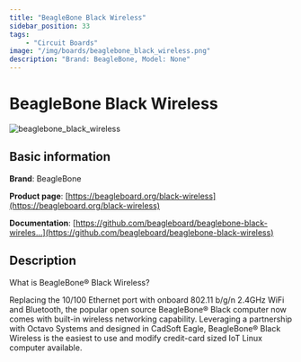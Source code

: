 ```yaml
---
title: "BeagleBone Black Wireless"
sidebar_position: 33
tags:
    - "Circuit Boards"
image: "/img/boards/beaglebone_black_wireless.png"
description: "Brand: BeagleBone, Model: None"
---
```

# BeagleBone Black Wireless

![beaglebone_black_wireless](/img/boards/beaglebone_black_wireless.png)

## Basic information

**Brand**: BeagleBone

**Product page**: [https://beagleboard.org/black-wireless](https://beagleboard.org/black-wireless)

**Documentation**: [https://github.com/beagleboard/beaglebone-black-wireles...](https://github.com/beagleboard/beaglebone-black-wireless)

## Description

What is BeagleBone® Black Wireless?

Replacing the 10/100 Ethernet port with onboard 802\.11 b/g/n 2\.4GHz WiFi and Bluetooth, the popular open source BeagleBone® Black computer now comes with built\-in wireless networking capability\. Leveraging a partnership with Octavo Systems and designed in CadSoft Eagle, BeagleBone® Black Wireless is the easiest to use and modify credit\-card sized IoT Linux computer available\.

